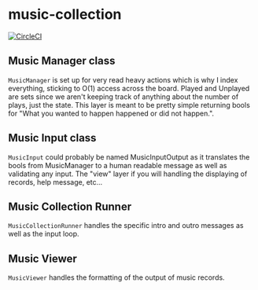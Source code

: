 # music-collection

[![CircleCI](https://circleci.com/gh/TheDudeWithTheThing/music-collection/tree/master.svg?style=svg)](https://circleci.com/gh/TheDudeWithTheThing/music-collection/tree/master)

## Music Manager class

`MusicManager` is set up for very read heavy actions which is why I index everything, sticking to O(1) access across the board. Played and Unplayed are sets since we aren't keeping track of anything about the number of plays, just the state. This layer is meant to be pretty simple returning bools for "What you wanted to happen happened or did not happen.". 


## Music Input class

`MusicInput` could probably be named MusicInputOutput as it translates the bools from MusicManager to a human readable message as well as validating any input. The "view" layer if you will handling the displaying of records, help message, etc...


## Music Collection Runner

`MusicCollectionRunner` handles the specific intro and outro messages as well as the input loop.


## Music Viewer

`MusicViewer` handles the formatting of the output of music records.
